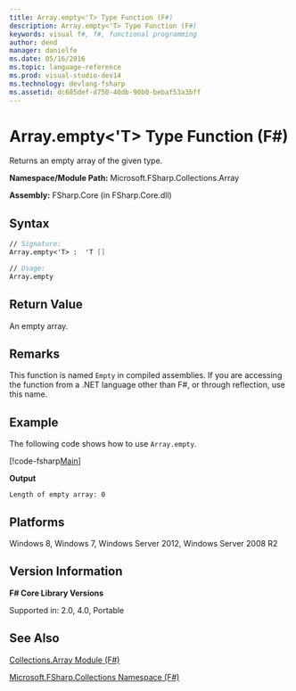 ```yaml
---
title: Array.empty<'T> Type Function (F#)
description: Array.empty<'T> Type Function (F#)
keywords: visual f#, f#, functional programming
author: dend
manager: danielfe
ms.date: 05/16/2016
ms.topic: language-reference
ms.prod: visual-studio-dev14
ms.technology: devlang-fsharp
ms.assetid: dc605def-d750-40db-90b0-bebaf53a3bff 
---
```


# Array.empty<'T> Type Function (F#)

Returns an empty array of the given type.

**Namespace/Module Path:** Microsoft.FSharp.Collections.Array

**Assembly:** FSharp.Core (in FSharp.Core.dll)


## Syntax

```fsharp
// Signature:
Array.empty<'T> :  'T []

// Usage:
Array.empty
```

## Return Value

An empty array.

## Remarks
This function is named `Empty` in compiled assemblies. If you are accessing the function from a .NET language other than F#, or through reflection, use this name.

## Example

The following code shows how to use `Array.empty`.

[!code-fsharp[Main](~samples/snippets/fsharp/arrays/snippet44.fs)]

**Output**

```
Length of empty array: 0
```

## Platforms
Windows 8, Windows 7, Windows Server 2012, Windows Server 2008 R2

## Version Information
**F# Core Library Versions**

Supported in: 2.0, 4.0, Portable

## See Also
[Collections.Array Module &#40;F&#35;&#41;](Collections.Array-Module-%5BFSharp%5D.md)

[Microsoft.FSharp.Collections Namespace &#40;F&#35;&#41;](Microsoft.FSharp.Collections-Namespace-%5BFSharp%5D.md)